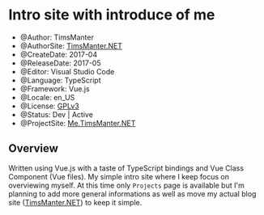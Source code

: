 # Intro site with introduce of me

* @Author: TimsManter
* @AuthorSite: [TimsManter.NET](http://timsmanter.net/)
* @CreateDate: 2017-04
* @ReleaseDate: 2017-05
* @Editor: Visual Studio Code
* @Language: TypeScript
* @Framework: Vue.js
* @Locale: en_US
* @License: [GPLv3](LICENSE.md)
* @Status: Dev | Active
* @ProjectSite: [Me.TimsManter.NET](http://me.timsmanter.net)

## Overview

Written using Vue.js with a taste of TypeScript bindings and Vue Class Component (Vue files). My simple intro site where I keep focus on overviewing myself. At this time only `Projects` page is available but I'm planning to add more general informations as well as move my actual blog site ([TimsManter.NET](http://timsmanter.net/)) to keep it simple.
